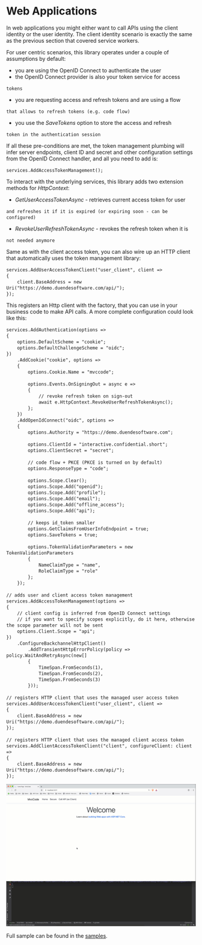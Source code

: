 Web Applications
================

In web applications you might either want to call APIs using the client
identity or the user identity. The client identity scenario is exactly
the same as the previous section that covered service workers.

For user centric scenarios, this library operates under a couple of
assumptions by default:

-   you are using the OpenID Connect to authenticate the user
-   the OpenID Connect provider is also your token service for access
```
tokens
```
-   you are requesting access and refresh tokens and are using a flow
```
that allows to refresh tokens (e.g. code flow)
```
-   you use the *SaveTokens* option to store the access and refresh
```
token in the authentication session
```

If all these pre-conditions are met, the token management plumbing will
infer server endpoints, client ID and secret and other configuration
settings from the OpenID Connect handler, and all you need to add is:

```
services.AddAccessTokenManagement();
```

To interact with the underlying services, this library adds two
extension methods for *HttpContext*:

-   *GetUserAccessTokenAsync* - retrieves current access token for user
```
and refreshes it if it is expired (or expiring soon - can be
configured)
```
-   *RevokeUserRefreshTokenAsync* - revokes the refresh token when it is
```
not needed anymore
```

Same as with the client access token, you can also wire up an HTTP
client that automatically uses the token management library:

```
services.AddUserAccessTokenClient("user_client", client =>
{
    client.BaseAddress = new Uri("https://demo.duendesoftware.com/api/");
});
```

This registers an Http client with the factory, that you can use in your
business code to make API calls. A more complete configuration could
look like this:

```
services.AddAuthentication(options =>
{
    options.DefaultScheme = "cookie";
    options.DefaultChallengeScheme = "oidc";
})
    .AddCookie("cookie", options =>
    {
        options.Cookie.Name = "mvccode";

        options.Events.OnSigningOut = async e =>
        {
            // revoke refresh token on sign-out
            await e.HttpContext.RevokeUserRefreshTokenAsync();
        };
    })
    .AddOpenIdConnect("oidc", options =>
    {
        options.Authority = "https://demo.duendesoftware.com";

        options.ClientId = "interactive.confidential.short";
        options.ClientSecret = "secret";

        // code flow + PKCE (PKCE is turned on by default)
        options.ResponseType = "code";

        options.Scope.Clear();
        options.Scope.Add("openid");
        options.Scope.Add("profile");
        options.Scope.Add("email");
        options.Scope.Add("offline_access");
        options.Scope.Add("api");

        // keeps id_token smaller
        options.GetClaimsFromUserInfoEndpoint = true;
        options.SaveTokens = true;

        options.TokenValidationParameters = new TokenValidationParameters
        {
            NameClaimType = "name",
            RoleClaimType = "role"
        };
    });

// adds user and client access token management
services.AddAccessTokenManagement(options =>
{
    // client config is inferred from OpenID Connect settings
    // if you want to specify scopes explicitly, do it here, otherwise the scope parameter will not be sent
    options.Client.Scope = "api";
})
    .ConfigureBackchannelHttpClient()
        .AddTransientHttpErrorPolicy(policy => policy.WaitAndRetryAsync(new[]
        {
            TimeSpan.FromSeconds(1),
            TimeSpan.FromSeconds(2),
            TimeSpan.FromSeconds(3)
        }));

// registers HTTP client that uses the managed user access token
services.AddUserAccessTokenClient("user_client", client =>
{
    client.BaseAddress = new Uri("https://demo.duendesoftware.com/api/");
});

// registers HTTP client that uses the managed client access token
services.AddClientAccessTokenClient("client", configureClient: client =>
{
    client.BaseAddress = new Uri("https://demo.duendesoftware.com/api/");
});
```

![image](images/Web.gif)

Full sample can be found in the
[samples](https://github.com/DuendeArchive/IdentityModel.AspNetCore).


